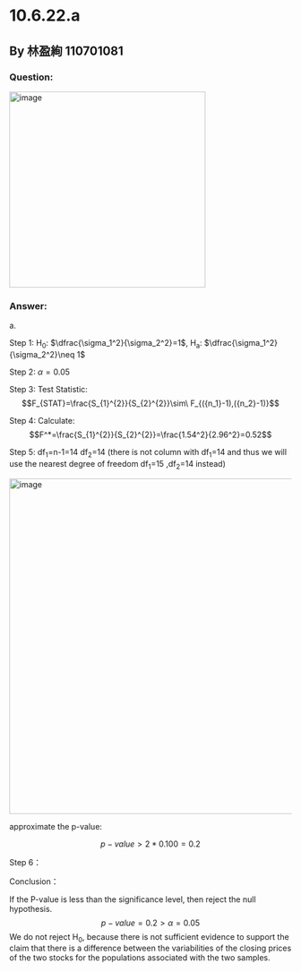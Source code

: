 # 10.6.22.a

## By 林盈絢 110701081

### Question:
<img width="350" alt="image" src="https://github.com/HWTeng-Course/202402-Statistics/assets/163434814/da64b934-7579-4d4c-aaab-813d317391b4">

### Answer:
a.

Step 1:
H<sub>0</sub>: $\dfrac{\sigma_1^2}{\sigma_2^2}=1$,
H<sub>a</sub>: $\dfrac{\sigma_1^2}{\sigma_2^2}\neq 1$


Step 2:
$\alpha = 0.05$

Step 3:
Test Statistic:
$$F_{STAT}=\frac{S_{1}^{2}}{S_{2}^{2}}\sim\ F_{({n_1}-1),({n_2}-1)}$$

Step 4:
Calculate:
$$F^*=\frac{S_{1}^{2}}{S_{2}^{2}}=\frac{1.54^2}{2.96^2}=0.52$$

Step 5:
df<sub>1</sub>=n-1=14 
df<sub>2</sub>=14
(there is not column with df<sub>1</sub>=14 and thus we will use the nearest degree of freedom df<sub>1</sub>=15 ,df<sub>2</sub>=14 instead) 

<img width="599" alt="image" src="https://github.com/HWTeng-Course/202402-Statistics/assets/163434814/3ca2d661-1955-4259-bf9c-1d8208d9fa96">

approximate the p-value:

$$p-value>2*0.100=0.2$$

Step 6：

Conclusion：

If the P-value is less than the significance level, then reject the null hypothesis.
$$p-value=0.2>\alpha = 0.05$$
We do not reject H<sub>0</sub>, because there is not sufficient evidence to support the claim that there is a difference between the variabilities of the closing prices of the two stocks for the populations associated with the two samples.





